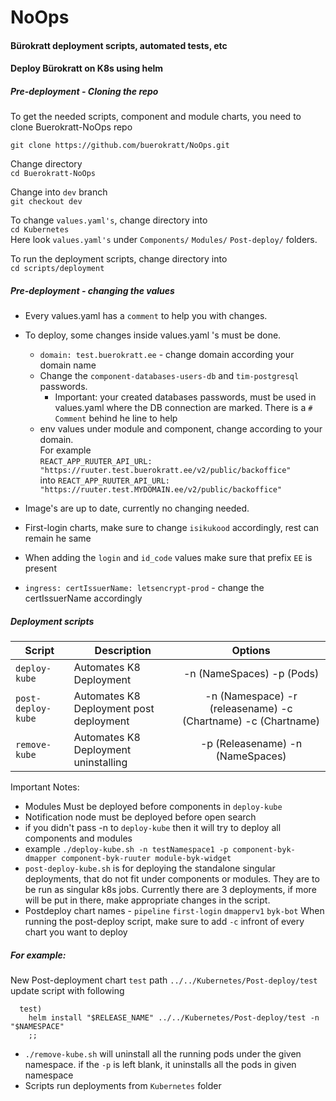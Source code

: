 # NoOps

#### Bürokratt deployment scripts, automated tests, etc  

#### Deploy Bürokratt on K8s using helm

##### Pre-deployment - Cloning the repo

To get the needed scripts, component and module charts, you need to clone Buerokratt-NoOps repo  

```
git clone https://github.com/buerokratt/NoOps.git
```  

Change directory  
`cd Buerokratt-NoOps`  

Change into `dev` branch  
`git checkout dev`  

To change `values.yaml's`, change directory into   
`cd Kubernetes`   
Here look `values.yaml's` under `Components/` `Modules/` `Post-deploy/` folders.   

To run the deployment scripts, change directory into  
`cd scripts/deployment`

##### Pre-deployment - changing the values    

- Every values.yaml has a `comment` to help you with changes.
- To deploy, some changes inside values.yaml 's must be done.    
  - `domain: test.buerokratt.ee` - change domain according your domain name 
  - Change the `component-databases-users-db` and `tim-postgresql` passwords. 
    - Important: your created databases passwords, must be used in values.yaml where the DB connection are marked. There is a `# Comment` behind he line to help
  - env values under module and component, change according to your domain.   
  For example   
  `REACT_APP_RUUTER_API_URL: "https://ruuter.test.buerokratt.ee/v2/public/backoffice"`   
  into `REACT_APP_RUUTER_API_URL: "https://ruuter.test.MYDOMAIN.ee/v2/public/backoffice"`

- Image's are up to date, currently no changing needed.  

- First-login charts, make sure to change `isikukood` accordingly, rest can remain he same
-  When adding the `login` and `id_code` values make sure that prefix `EE` is present 
- `ingress:
  certIssuerName: letsencrypt-prod` - change the certIssuerName accordingly 



##### Deployment scripts

| Script        | Description             | Options |
| ------------- | ----------------------- | :-----: |
| `deploy-kube` | Automates K8 Deployment |  -n (NameSpaces) -p (Pods)  |
| `post-deploy-kube` | Automates K8 Deployment post deployment | -n (Namespace) -r (releasename) -c (Chartname) -c (Chartname) |
| `remove-kube` | Automates K8 Deployment uninstalling | -p (Releasename)  -n (NameSpaces)  |

Important Notes:

- Modules Must be deployed before components in `deploy-kube`
- Notification node must be deployed before open search 
- if you didn't pass -n to `deploy-kube` then it will try to deploy all components and modules
- example `./deploy-kube.sh -n testNamespace1 -p component-byk-dmapper component-byk-ruuter module-byk-widget`
- `post-deploy-kube.sh` is for deploying the standalone singular deployments, that do not fit under components or modules. They are to be run as singular k8s jobs. Currently there are 3 deployments, if more will be put in there, make appropriate changes in the script.
- Postdeploy chart names - `pipeline` `first-login` `dmapperv1` `byk-bot` When running the post-deploy script, make sure to add `-c` infront of every chart you want to deploy

##### For example:
New Post-deployment chart `test` path `../../Kubernetes/Post-deploy/test` update script with following  
```
  test)
    helm install "$RELEASE_NAME" ../../Kubernetes/Post-deploy/test -n "$NAMESPACE"
    ;;
```  

- `./remove-kube.sh` will uninstall all the running pods under the given namespace. if the `-p` is left blank, it uninstalls all the pods in given namespace
- Scripts run deployments from `Kubernetes` folder


